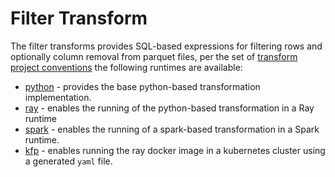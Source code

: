 # Filter Transform 
The filter transforms provides SQL-based expressions for filtering rows and optionally column removal from parquet files, 
per the set of 
[transform project conventions](../../README.md#transform-project-conventions)
the following runtimes are available:

* [python](python/README.md) - provides the base python-based transformation 
implementation.
* [ray](ray/README.md) - enables the running of the python-based transformation
in a Ray runtime
* [spark](spark/README.md) - enables the running of a spark-based transformation
in a Spark runtime. 
* [kfp](kfp_ray/README.md) - enables running the ray docker image 
in a kubernetes cluster using a generated `yaml` file.
